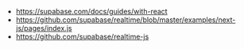 - https://supabase.com/docs/guides/with-react
- https://github.com/supabase/realtime/blob/master/examples/next-js/pages/index.js
- https://github.com/supabase/realtime-js


